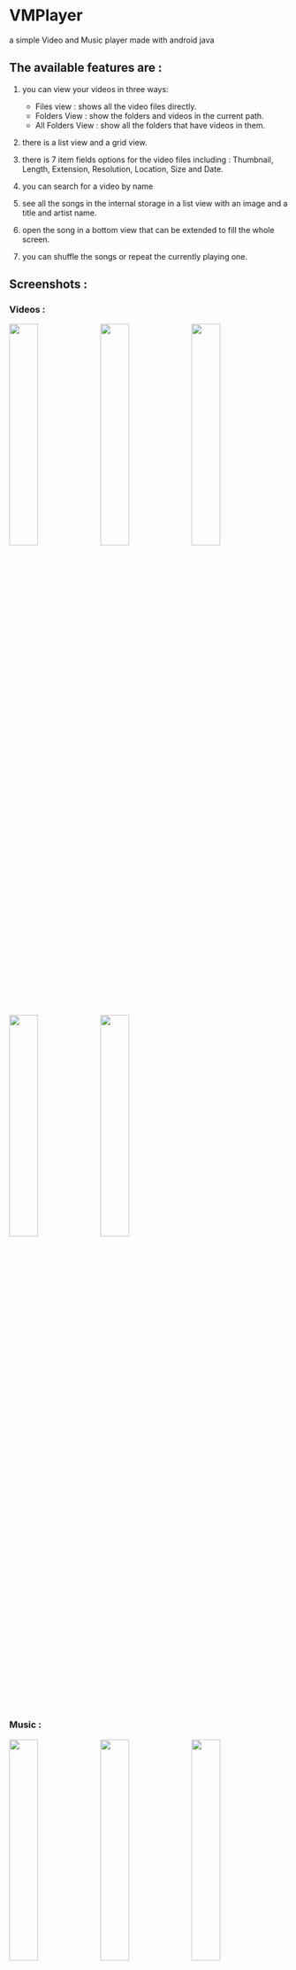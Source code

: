 # VMPlayer
a simple Video and Music player made with android java

## The available features are :

 1. you can view your videos in three ways:
    - Files view : shows all the video files directly.
    - Folders View : show the folders and videos in the current path.
    - All Folders View : show all the folders that have videos in them.

 2. there is a list view and a grid view.
 
 3. there is 7 item fields options for the video files including : Thumbnail, Length, Extension, Resolution, Location, Size and Date.
 
 4. you can search for a video by name
 
 5. see all the songs in the internal storage in a list view with an image and a title and artist name.

 6. open the song in a bottom view that can be extended to fill the whole screen.

 7. you can shuffle the songs or repeat the currently playing one.
 
 ## Screenshots :
 ### Videos :
<p float="left">
<img src="https://user-images.githubusercontent.com/80918411/111695218-8625bc00-883b-11eb-917f-8b7684200917.png" width="32%">
<img src="https://user-images.githubusercontent.com/80918411/111695235-89b94300-883b-11eb-98bc-6656def71ceb.png" width="32%">
<img src="https://user-images.githubusercontent.com/80918411/111695247-8b830680-883b-11eb-9115-18f7bd4d8a84.png" width="32%">
<img src="https://user-images.githubusercontent.com/80918411/111695271-9473d800-883b-11eb-8584-3d9a87fcad3a.png" width="32%">
<img src="https://user-images.githubusercontent.com/80918411/111695206-832acb80-883b-11eb-965a-25f308c1bc6b.png" width="32%">
</p>                                                                                                                   
																														
### Music :                                                                                                            
<p float="left">                                                                                                       
<img src="https://user-images.githubusercontent.com/80918411/111696257-c89bc880-883c-11eb-8740-3d04717f5e1c.png" width="32%">
<img src="https://user-images.githubusercontent.com/80918411/111696268-cafe2280-883c-11eb-948e-03b1c5ad793b.jpg" width="32%">
<img src="https://user-images.githubusercontent.com/80918411/111696287-cfc2d680-883c-11eb-94ea-c85343497c10.png" width="32%">
<img src="https://user-images.githubusercontent.com/80918411/111696298-d4878a80-883c-11eb-806c-2db0d2f984be.png" width="32%">
<img src="https://user-images.githubusercontent.com/80918411/111698653-bec79480-883f-11eb-9a57-4658e383bada.gif" width="32%">
</p>
